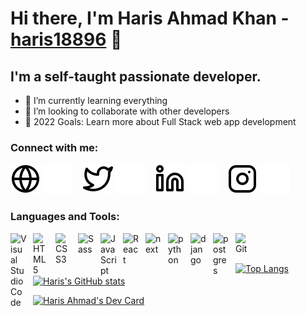 # Hi there, I'm Haris Ahmad Khan - [haris18896](https://portfolio-39c92.web.app/) 👋 

## I'm a self-taught passionate developer.

- 🌱 I’m currently learning everything
- 👯 I’m looking to collaborate with other developers
- 🥅 2022 Goals: Learn more about Full Stack web app development


### Connect with me:

[![website](./img/globe-light.svg)](https://portfolio-39c92.web.app/#gh-light-mode-only)
[![website](./img/globe-dark.svg)](https://portfolio-39c92.web.app/#gh-dark-mode-only)
&nbsp;&nbsp;
[![website](./img/twitter-light.svg)](https://twitter.com/HarisAhmadKha18#gh-light-mode-only)
[![website](./img/twitter-dark.svg)](https://twitter.com/HarisAhmadKha18#gh-dark-mode-only)
&nbsp;&nbsp;
[![website](./img/linkedin-light.svg)](https://www.linkedin.com/in/haris-ahmad-91b70215a/#gh-light-mode-only)
[![website](./img/linkedin-dark.svg)](https://www.linkedin.com/in/haris-ahmad-91b70215a/#gh-dark-mode-only)
&nbsp;&nbsp;
[![website](./img/instagram-light.svg)](https://www.instagram.com/haris18896/#gh-light-mode-only)
[![website](./img/instagram-dark.svg)](https://www.instagram.com/haris18896/#gh-dark-mode-only)

### Languages and Tools:

<img align="left" alt="Visual Studio Code" width="26px" src="https://cdn.jsdelivr.net/gh/devicons/devicon/icons/vscode/vscode-original.svg" style="padding-right:10px;" />
<img align="left" alt="HTML5" width="26px" src="https://cdn.jsdelivr.net/gh/devicons/devicon/icons/html5/html5-original.svg" style="padding-right:10px;" />
<img align="left" alt="CSS3" width="26px" src="https://cdn.jsdelivr.net/gh/devicons/devicon/icons/css3/css3-original.svg" style="padding-right:10px;" />
<img align="left" alt="Sass" width="26px" src="https://cdn.jsdelivr.net/gh/devicons/devicon/icons/sass/sass-original.svg" style="padding-right:10px;" />
<img align="left" alt="JavaScript" width="26px" src="https://cdn.jsdelivr.net/gh/devicons/devicon/icons/javascript/javascript-original.svg" style="padding-right:10px;" />
<img align="left" alt="React" width="26px" src="https://cdn.jsdelivr.net/gh/devicons/devicon/icons/react/react-original.svg" style="padding-right:10px;" />
<img align="left" alt="next" width="26px" src="https://cdn.jsdelivr.net/gh/devicons/devicon/icons/nextjs/nextjs-line.svg"" style="padding-right:10px;" />
<img align="left" alt="python" width="26px" src="https://cdn.jsdelivr.net/gh/devicons/devicon/icons/python/python-original.svg" style="padding-right:10px;" />
<img align="left" alt="django" width="26px" src="https://cdn.jsdelivr.net/gh/devicons/devicon/icons/django/django-plain.svg" style="padding-right:10px;" />
<img align="left" alt="postgres" width="26px" src="https://cdn.jsdelivr.net/gh/devicons/devicon/icons/postgresql/postgresql-plain-wordmark.svg" style="padding-right:10px;" />
<img align="left" alt="Git" width="26px" src="https://cdn.jsdelivr.net/gh/devicons/devicon/icons/git/git-original.svg" style="padding-right:10px;" />

<br />
<br />

[![Top Langs](https://github-readme-stats.vercel.app/api/top-langs/?username=haris18896&theme=vue-dark&show_icons=true&langs_count=6)](https://github.com/anuraghazra/github-readme-stats)
        [![Haris's GitHub stats](https://github-readme-stats.vercel.app/api?username=haris18896&theme=vue-dark&show_icons=true)](https://github.com/haris18896/github-readme-stats)
                                                                                                                                                  
<a href="https://app.daily.dev/haris18896"><img src="https://api.daily.dev/devcards/f9cf733e4f7b49a590d2a909db4ccebe.png?r=hob" width="400" alt="Haris Ahmad's Dev Card"/></a>

[website]: https://portfolio-39c92.web.app/
[twitter]: https://twitter.com/HarisAhmadKha18
[instagram]: https://www.instagram.com/haris18896/
[linkedin]: https://www.linkedin.com/in/haris-ahmad-91b70215a/

